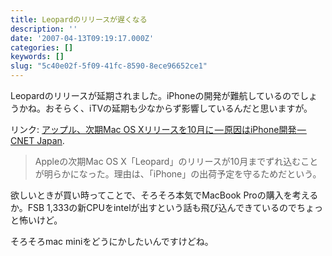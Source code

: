 ```yaml
---
title: Leopardのリリースが遅くなる
description: ''
date: '2007-04-13T09:19:17.000Z'
categories: []
keywords: []
slug: "5c40e02f-5f09-41fc-8590-8ece96652ce1"
---
```

Leopardのリリースが延期されました。iPhoneの開発が難航しているのでしょうかね。おそらく、iTVの延期も少なからず影響しているんだと思いますが。

リンク: [アップル、次期Mac OS Xリリースを10月に — 原因はiPhone開発 — CNET Japan](http://japan.cnet.com/news/ent/story/0,2000056022,20347040,00.htm?ref=rss "アップル、次期Mac OS Xリリースを10月に--原因はiPhone開発 - CNET Japan").

> Appleの次期Mac OS X「Leopard」のリリースが10月までずれ込むことが明らかになった。理由は、「iPhone」の出荷予定を守るためだという。

欲しいときが買い時ってことで、そろそろ本気でMacBook Proの購入を考えるか。FSB 1,333の新CPUをintelが出すという話も飛び込んできているのでちょっと怖いけど。

そろそろmac miniをどうにかしたいんですけどね。